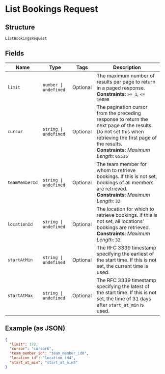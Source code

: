 
# List Bookings Request

## Structure

`ListBookingsRequest`

## Fields

| Name | Type | Tags | Description |
|  --- | --- | --- | --- |
| `limit` | `number \| undefined` | Optional | The maximum number of results per page to return in a paged response.<br>**Constraints**: `>= 1`, `<= 10000` |
| `cursor` | `string \| undefined` | Optional | The pagination cursor from the preceding response to return the next page of the results. Do not set this when retrieving the first page of the results.<br>**Constraints**: *Maximum Length*: `65536` |
| `teamMemberId` | `string \| undefined` | Optional | The team member for whom to retrieve bookings. If this is not set, bookings of all members are retrieved.<br>**Constraints**: *Maximum Length*: `32` |
| `locationId` | `string \| undefined` | Optional | The location for which to retrieve bookings. If this is not set, all locations' bookings are retrieved.<br>**Constraints**: *Maximum Length*: `32` |
| `startAtMin` | `string \| undefined` | Optional | The RFC 3339 timestamp specifying the earliest of the start time. If this is not set, the current time is used. |
| `startAtMax` | `string \| undefined` | Optional | The RFC 3339 timestamp specifying the latest of the start time. If this is not set, the time of 31 days after `start_at_min` is used. |

## Example (as JSON)

```json
{
  "limit": 172,
  "cursor": "cursor6",
  "team_member_id": "team_member_id0",
  "location_id": "location_id4",
  "start_at_min": "start_at_min8"
}
```


